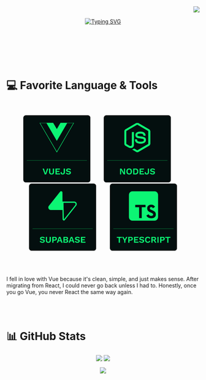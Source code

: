 <img align="right" src="https://visitor-badge.laobi.icu/badge?page_id=Beirun.Beirun">
<br>


<p align="center">
<a href="https://git.io/typing-svg"><img src="https://readme-typing-svg.demolab.com?font=Fira+Code&weight=600&size=42&duration=2000&pause=2000&color=0cf574&width=400&height=69&lines=Good+To+See+You!" alt="Typing SVG" /></a></p>
<br><br><br><br><br>

# 💻 Favorite Language & Tools
<br>
<p align="center">
<img src="https://github.com/Beirun/Beirun/blob/main/vue.png" width="175"/>
  &nbsp;&nbsp;&nbsp;
  &nbsp;&nbsp;&nbsp;
<img src="https://github.com/Beirun/Beirun/blob/main/node.png" width="175"/>
  &nbsp;&nbsp;&nbsp;
  &nbsp;&nbsp;&nbsp;
<img src="https://github.com/Beirun/Beirun/blob/main/supabase.png" width="175"/>
  &nbsp;&nbsp;&nbsp;
  &nbsp;&nbsp;&nbsp;
<img src="https://github.com/Beirun/Beirun/blob/main/typescript.png" width="175"/>

</p>
<br>
<br>
<p>I fell in love with Vue because it's clean, simple, and just makes sense. After migrating from React, I could never go back unless I had to. Honestly, once you go Vue, you never React the same way again.</p>

<br>


<br>

# 📊 GitHub Stats


<p align="center">
<img align="center" height="200" src="https://github-readme-stats.vercel.app/api?username=beirun&card_width=400&theme=blue-green&hide_border=true&include_all_commits=false&count_private=false" />
<img align="center" height="200" src="https://github-readme-streak-stats.herokuapp.com/?user=beirun&theme=blue-green&hide_border=true&card_width=400" />
</p>
  
<p align="center">
<img align="center" height="200" src="https://github-readme-stats.vercel.app/api/top-langs/?username=beirun&theme=blue-green&hide_border=true&card_width=350&include_all_commits=false&count_private=false&layout=compact" />
</p>

<!-- Proudly created with GPRM ( https://gprm.itsvg.in ) -->

<!--
**Beirun/Beirun** is a ✨ _special_ ✨ repository because its `README.md` (this file) appears on your GitHub profile.

Here are some ideas to get you started:

- 🔭 I’m currently working on ...
- 🌱 I’m currently learning ...
- 👯 I’m looking to collaborate on ...
- 🤔 I’m looking for help with ...
- 💬 Ask me about ...
- 📫 How to reach me: ...
- 😄 Pronouns: ...
- ⚡ Fun fact: ...
-->
